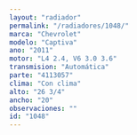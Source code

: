 ```yaml
---
layout: "radiador"
permalink: "/radiadores/1048/"
marca: "Chevrolet"
modelo: "Captiva"
ano: "2011"
motor: "L4 2.4, V6 3.0 3.6"
transmision: "Automática"
parte: "4113057"
clima: "Con clima"
alto: "26 3/4"
ancho: "20"
observaciones: ""
id: "1048"
---
```


